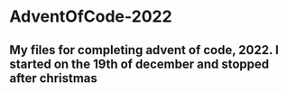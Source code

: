 # AdventOfCode-2022
## My files for completing advent of code, 2022. I started on the 19th of december and stopped after christmas
